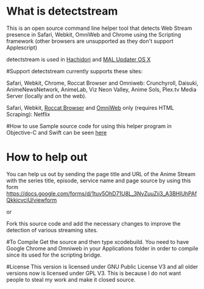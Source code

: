 # What is detectstream
This is an open source command line helper tool that detects Web Stream presence in Safari, Webkit, OmniWeb and Chrome using the Scripting framework (other browsers are unsupported as they don't support Applescript)

detectstream is used in [Hachidori](https://github.com/chikorita157/hachidori) and [MAL Updater OS X](https://github.com/chikorita157/malupdaterosx-cocoa)

#Support
detectstream currently supports these sites:

Safari, Webkit, Chrome, Roccat Browser and Omniweb: Crunchyroll, Daisuki, AnimeNewsNetwork, AnimeLab, Viz Neon Valley, Anime Sols, Plex.tv Media Server (locally and on the web).

Safari, Webkit, [Roccat Browser](http://runecats.com/roccatbrowsermac.html) and [OmniWeb](http://www.omnigroup.com/more) only (requires HTML Scraping): Netflix 

#How to use
Sample source code for using this helper program in Objective-C and Swift can be seen [here](https://github.com/chikorita157/detectstream/wiki/Usage)

# How to help out
You can help us out by sending the page title and URL of the Anime Stream with the series title, episode, service name and page source by using this form
https://docs.google.com/forms/d/1tuv5OhD71U8L_3NyZuuZii3_A3BHlUhPAfQkkicvciU/viewform

or

Fork this source code and add the necessary changes to improve the detection of various streaming sites.

#To Compile
Get the source and then type xcodebuild. You need to have Google Chrome and Omniweb in your Applications folder in order to compile since its used for the scripting bridge.

#License
This version is licensed under GNU Public License V3 and all older versions now is licensed under GPL V3. This is because I do not want people to steal my work and make it closed source.
